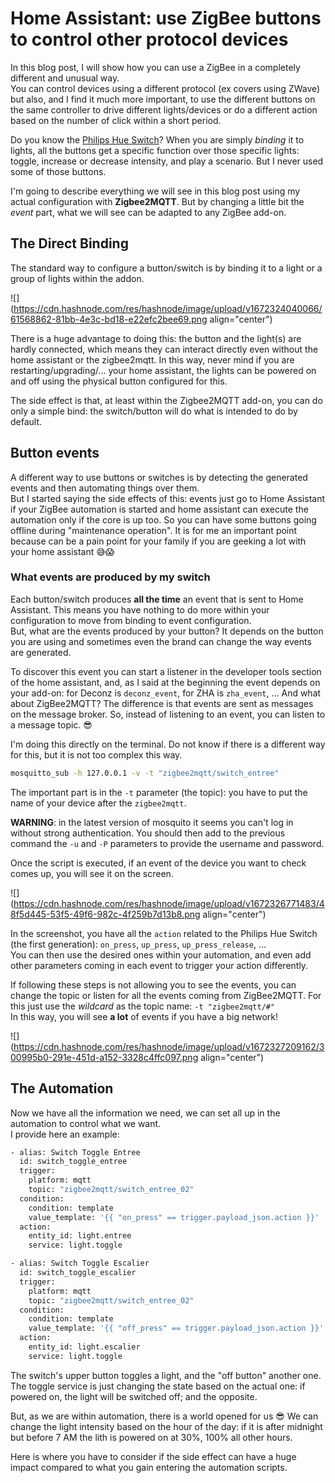 # Home Assistant: use ZigBee buttons to control other protocol devices

In this blog post, I will show how you can use a ZigBee in a completely different and unusual way.  
You can control devices using a different protocol (ex covers using ZWave) but also, and I find it much more important, to use the different buttons on the same controller to drive different lights/devices or do a different action based on the number of click within a short period.

Do you know the [Philips Hue Switch](https://www.philips-hue.com/fr-fr/p/hue-hue-dimmer-switch--modele-le-plus-recent-/8719514274617)? When you are simply *binding* it to lights, all the buttons get a specific function over those specific lights: toggle, increase or decrease intensity, and play a scenario. But I never used some of those buttons.

I'm going to describe everything we will see in this blog post using my actual configuration with **Zigbee2MQTT**. But by changing a little bit the *event* part, what we will see can be adapted to any ZigBee add-on.

## The Direct Binding

The standard way to configure a button/switch is by binding it to a light or a group of lights within the addon.

![](https://cdn.hashnode.com/res/hashnode/image/upload/v1672324040066/61568862-81bb-4e3c-bd18-e22efc2bee69.png align="center")

There is a huge advantage to doing this: the button and the light(s) are hardly connected, which means they can interact directly even without the home assistant or the zigbee2mqtt. In this way, never mind if you are restarting/upgrading/... your home assistant, the lights can be powered on and off using the physical button configured for this.

The side effect is that, at least within the Zigbee2MQTT add-on, you can do only a simple bind: the switch/button will do what is intended to do by default.

## Button events

A different way to use buttons or switches is by detecting the generated events and then automating things over them.  
But I started saying the side effects of this: events just go to Home Assistant if your ZigBee automation is started and home assistant can execute the automation only if the core is up too. So you can have some buttons going offline during "maintenance operation". It is for me an important point because can be a pain point for your family if you are geeking a lot with your home assistant 😅😱

### What events are produced by my switch

Each button/switch produces **all the time** an event that is sent to Home Assistant. This means you have nothing to do more within your configuration to move from binding to event configuration.  
But, what are the events produced by your button? It depends on the button you are using and sometimes even the brand can change the way events are generated.

To discover this event you can start a listener in the developer tools section of the home assistant, and, as I said at the beginning the event depends on your add-on: for Deconz is `deconz_event`, for ZHA is `zha_event`, ... And what about ZigBee2MQTT? The difference is that events are sent as messages on the message broker. So, instead of listening to an event, you can listen to a message topic. 😎

I'm doing this directly on the terminal. Do not know if there is a different way for this, but it is not too complex this way.

```bash
mosquitto_sub -h 127.0.0.1 -v -t "zigbee2mqtt/switch_entree"
```

The important part is in the `-t` parameter (the topic): you have to put the name of your device after the `zigbee2mqtt`.

**WARNING**: in the latest version of mosquito it seems you can't log in without strong authentication. You should then add to the previous command the `-u` and `-P` parameters to provide the username and password.

Once the script is executed, if an event of the device you want to check comes up, you will see it on the screen.

![](https://cdn.hashnode.com/res/hashnode/image/upload/v1672326771483/48f5d445-53f5-49f6-982c-4f259b7d13b8.png align="center")

In the screenshot, you have all the `action` related to the Philips Hue Switch (the first generation): `on_press`, `up_press`, `up_press_release`, ...  
You can then use the desired ones within your automation, and even add other parameters coming in each event to trigger your action differently.

If following these steps is not allowing you to see the events, you can change the topic or listen for all the events coming from ZigBee2MQTT. For this just use the *wildcard* as the topic name: `-t "zigbee2mqtt/#"`  
In this way, you will see **a lot** of events if you have a big network!

![](https://cdn.hashnode.com/res/hashnode/image/upload/v1672327209162/300995b0-291e-451d-a152-3328c4ffc097.png align="center")

## The Automation

Now we have all the information we need, we can set all up in the automation to control what we want.  
I provide here an example:

```bash
- alias: Switch Toggle Entree
  id: switch_toggle_entree
  trigger:
    platform: mqtt
    topic: "zigbee2mqtt/switch_entree_02"
  condition:
    condition: template
    value_template: '{{ "on_press" == trigger.payload_json.action }}'
  action:
    entity_id: light.entree
    service: light.toggle

- alias: Switch Toggle Escalier
  id: switch_toggle_escalier
  trigger:
    platform: mqtt
    topic: "zigbee2mqtt/switch_entree_02"
  condition:
    condition: template
    value_template: '{{ "off_press" == trigger.payload_json.action }}'
  action:
    entity_id: light.escalier
    service: light.toggle
```

The switch's upper button toggles a light, and the "off button" another one. The toggle service is just changing the state based on the actual one: if powered on, the light will be switched off; and the opposite.

But, as we are within automation, there is a world opened for us 😎 We can change the light intensity based on the hour of the day: if it is after midnight but before 7 AM the lith is powered on at 30%, 100% all other hours.

Here is where you have to consider if the side effect can have a huge impact compared to what you gain entering the automation scripts.